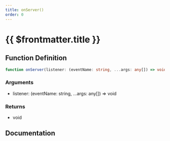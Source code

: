 ```yaml
---
title: onServer()
order: 0
---
```


# {{ $frontmatter.title }}

## Function Definition

```ts
function onServer(listener: (eventName: string, ...args: any[]) => void): void;
```

### Arguments

* listener: (eventName: string, ...args: any[]) =\> void

### Returns

* void

## Documentation

<!--@include: ./parts/onServer.md-->
